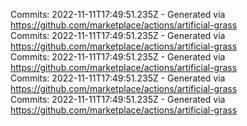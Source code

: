 Commits: 2022-11-11T17:49:51.235Z - Generated via https://github.com/marketplace/actions/artificial-grass
<br>
Commits: 2022-11-11T17:49:51.235Z - Generated via https://github.com/marketplace/actions/artificial-grass
<br>
Commits: 2022-11-11T17:49:51.235Z - Generated via https://github.com/marketplace/actions/artificial-grass
<br>
Commits: 2022-11-11T17:49:51.235Z - Generated via https://github.com/marketplace/actions/artificial-grass
<br>
Commits: 2022-11-11T17:49:51.235Z - Generated via https://github.com/marketplace/actions/artificial-grass
<br>
